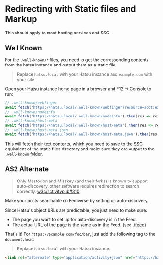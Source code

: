 # Redirecting with Static files and Markup

This should apply to most hosting services and SSG.

## Well Known

For the `.well-known/*` files, you need to get the corresponding contents from the hatsu instance and output them as a static file.

> Replace `hatsu.local` with your Hatsu instance and `example.com` with your site.

Open your Hatsu instance home page in a browser and F12 -> Console to run:

```js
// .well-known/webfinger
await fetch('https://hatsu.local/.well-known/webfinger?resource=acct:example.com@hatsu.local').then(res => res.text())
// .well-known/nodeinfo
await fetch('https://hatsu.local/.well-known/nodeinfo').then(res => res.text())
// .well-known/host-meta
await fetch('https://hatsu.local/.well-known/host-meta').then(res => res.text()).then(text => text.split('\n').map(v => v.trim()).join(''))
// .well-known/host-meta.json
await fetch('https://hatsu.local/.well-known/host-meta.json').then(res => res.text())
```

This will fetch their text contents,
which you need to save to the SSG equivalent of the static files directory and make sure they are output to the `.well-known` folder.

## AS2 Alternate

> Only Mastodon and Misskey (and their forks) is known to support auto-discovery, other software requires redirection to search correctly.
> [w3c/activitypub#310](https://github.com/w3c/activitypub/issues/310)

Make your posts searchable on Fediverse by setting up auto-discovery.

Since Hatsu's object URLs are predictable, you just need to make sure:

- The page you want to set up for auto-discovery is in the Feed.
- The actual URL of the page is the same as in the Feed. (see [./feed](./feed.md))

That's it! For `https://example.com/foo/bar`, just add the following tag to the `document.head`:

> Replace `hatsu.local` with your Hatsu instance.

```html
<link rel="alternate" type="application/activity+json" href="https://hatsu.local/posts/https://example.com/foo/bar" />
```
